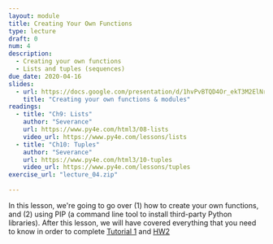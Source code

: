 ```yaml
---
layout: module
title: Creating Your Own Functions
type: lecture
draft: 0
num: 4
description:
  - Creating your own functions
  - Lists and tuples (sequences)
due_date: 2020-04-16
slides:
  - url: https://docs.google.com/presentation/d/1hvPvBTQD4Or_ekT3M2ElNrwdjmgP5lBlVbv2Ca3SHgU/edit?usp=sharing
    title: "Creating your own functions & modules"
readings:
  - title: "Ch9: Lists"
    author: "Severance"
    url: https://www.py4e.com/html3/08-lists
    video_url: https://www.py4e.com/lessons/lists
  - title: "Ch10: Tuples"
    author: "Severance"
    url: https://www.py4e.com/html3/10-tuples
    video_url: https://www.py4e.com/lessons/tuples
exercise_url: "lecture_04.zip"
    
---
```


In this lesson, we're going to go over (1) how to create your own functions, and (2) using PIP (a command line tool to install third-party Python libraries). After this lesson, we will have covered everything that you need to know in order to complete [Tutorial 1](06tutorial) and [HW2](../assignments/hw2)